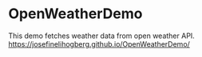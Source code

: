 # OpenWeatherDemo
This demo fetches weather data from open weather API.
https://josefinelihogberg.github.io/OpenWeatherDemo/
